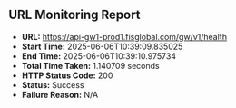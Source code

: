 ## URL Monitoring Report

- **URL:** https://api-gw1-prod1.fisglobal.com/gw/v1/health
- **Start Time:** 2025-06-06T10:39:09.835025
- **End Time:** 2025-06-06T10:39:10.975734
- **Total Time Taken:** 1.140709 seconds
- **HTTP Status Code:** 200
- **Status:** Success
- **Failure Reason:** N/A
